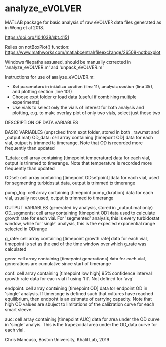 # analyze_eVOLVER
MATLAB package for basic analysis of raw eVOLVER data files generated as in Wong et al 2018. 

https://doi.org/10.1038/nbt.4151

Relies on notBoxPlot() function:  https://www.mathworks.com/matlabcentral/fileexchange/26508-notboxplot

Windows filepaths assumed, should be manually corrected in 'analyze_eVOLVER.m' and 'unpack_eVOLVER.m'

 Instructions for use of analyze_eVOLVER.m:
 - Set parameters in initialize section (line 11), analysis section (line 35),
   and plotting section (line 101)
 - Choose expt folder or load data (useful if combining multiple experiments)
 - Use vials to select only the vials of interest for both analysis and plotting,
   e.g. to make overlay plot of only two vials, select just those two

DESCRIPTION OF DATA VARIABLES

BASIC VARIABLES (unpacked from expt folder, stored in both _raw.mat and _output.mat)
 OD_data: cell array containing [timepoint OD] data for each vial, output is
 trimmed to timerange. Note that OD is recorded more frequently than updated 
 
 T_data: cell array containing [timepoint temperature] data for
 each vial, output is trimmed to timerange. Note that temperature is
 recorded more frequently than updated
 
 ODset: cell array containing [timepoint ODsetpoint] data for each vial, used
 for segmenting turbidostat data, output is trimmed to timerange
 
 pump_log: cell array containing [timepoint pump_duration] data for each vial,
 usually not used, output is trimmed to timerange
 
 OUTPUT VARIABLES (generated by analysis, stored in _output.mat only) 
 OD_segments: cell array containing [timepoint OD] data used to calculate
 growth rate for each vial. For 'segmented' analysis, this is every turbidostat window,
 while for 'single' analysis, this is the expected exponential range selected in ODrange
 
 g_rate: cell array containing [timepoint growth rate] data for each vial, 
 timepoint is set as the end of the time window over which g_rate was calculated
 
 gens: cell array containing [timepoint generations] data for each vial,
 generations are cumulative since start of timerange
 
 conf: cell array containing [timepoint low high] 95% confidence interval
 growth rate data for each vial if using 'fit'. Not defined for 'avg'
 
 endpoint: cell array containing [timepoint OD] data for endpoint OD in
 'single' analysis. If timerange is defined such that cultures have
 reached equilibrium, then endpoint is an esitmate of carrying capacity.
 Note that high OD values are sbuject to limitations of the calibration
 curve for each smart sleeve.

 auc: cell array containing [timepoint AUC] data for area under the OD
 curve in 'single' analyis. This is the trapezoidal area under the OD_data
 curve for each vial.
 
 Chris Mancuso, Boston University, Khalil Lab, 2019
